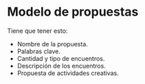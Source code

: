 # Modelo de propuestas


Tiene que tener esto:

* Nombre de la propuesta.
* Palabras clave.
* Cantidad y tipo de encuentros.
* Descripción de los encuentros.
* Propuesta de actividades creativas.
